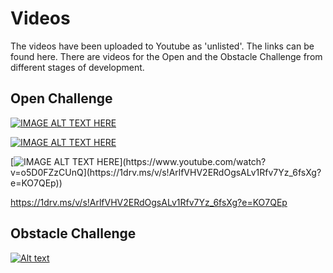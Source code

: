 # Videos
The videos have been uploaded to Youtube as 'unlisted'. The links can be found here. There are videos for the Open and the Obstacle Challenge from different stages of development. 

## Open Challenge


[![IMAGE ALT TEXT HERE](https://img.youtube.com/vi/Sg48LilvS4c/0.jpg)](https://www.youtube.com/watch?v=Sg48LilvS4c)



[![IMAGE ALT TEXT HERE](https://img.youtube.com/vi/o5D0FZzCUnQ/0.jpg)](https://www.youtube.com/watch?v=o5D0FZzCUnQ)



[![IMAGE ALT TEXT HERE]([https://img.youtube.com/vi/o5D0FZzCUnQ/0.jpg]([https://1drv.ms/v/s!ArlfVHV2ERdOgsALv1Rfv7Yz_6fsXg?e=KO7QEp))](https://www.youtube.com/watch?v=o5D0FZzCUnQ](https://1drv.ms/v/s!ArlfVHV2ERdOgsALv1Rfv7Yz_6fsXg?e=KO7QEp))

https://1drv.ms/v/s!ArlfVHV2ERdOgsALv1Rfv7Yz_6fsXg?e=KO7QEp
## Obstacle Challenge

[![Alt text](https://img.youtube.com/vi/qHP3XNPUiOw/0.jpg)](https://www.youtube.com/watch?v=qHP3XNPUiOw)


